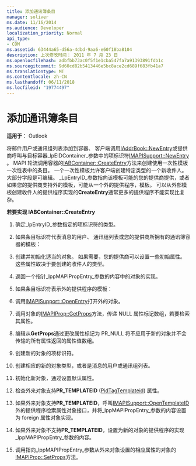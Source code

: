 ```yaml
---
title: 添加通讯簿条目
manager: soliver
ms.date: 11/16/2014
ms.audience: Developer
localization_priority: Normal
api_type:
- COM
ms.assetid: 63444a65-d56a-4dbd-9aa6-e60f18ba8104
description: 上次修改时间： 2011 年 7 月 23 日
ms.openlocfilehash: adbfbb73ac0f5f1e1cba547fa7a91393891fdb1c
ms.sourcegitcommit: 9d60cd82b5413446e5bc8ace2cd689f683fb41a7
ms.translationtype: MT
ms.contentlocale: zh-CN
ms.lasthandoff: 06/11/2018
ms.locfileid: "19774497"
---
```

# <a name="adding-address-book-entries"></a>添加通讯簿条目

  
  
**适用于**： Outlook 
  
将邮件用户或通讯组列表添加到容器、 客户端调用[IAddrBook::NewEntry](iaddrbook-newentry.md)或提供商呼叫与目标容器_lpEIDContainer_参数中的项标识符[IMAPISupport::NewEntry](imapisupport-newentry.md) 。 MAPI 轮流调用容器的[IABContainer::CreateEntry](iabcontainer-createentry.md)方法来创建使用一次性模板一次性表中的条目。 一个一次性模板允许客户端创建特定类型的一个新收件人。 大部分字段是可编辑。 _LpEntryID_参数指向该模板可能的您的提供商提供，或者如果您的提供商支持外的模板，可能从一个外的提供程序，模板。 可以从外部模板创建收件人的提供程序实现的**CreateEntry**通常更多的提供程序不能实现比复杂。 
  
 **若要实现 IABContainer::CreateEntry**
  
1. 确定_lpEntryID_参数指定的项标识符的类型。 
    
2. 如果条目标识符代表消息的用户、 通讯组列表或您的提供商所拥有的通讯簿容器的模板：
    
1. 创建并初始化适当的对象。 如果需要，您的提供商可以设置一些初始属性。 这些属性取决于要创建的收件人的类型。 
    
2. 返回一个指针_lppMAPIPropEntry_参数的内容中的对象的实现。 
    
3. 如果条目标识符表示外的提供程序的模板：
    
1. 调用[IMAPISupport::OpenEntry](imapisupport-openentry.md)打开外的对象。 
    
2. 调用对象的[IMAPIProp::GetProps](imapiprop-getprops.md)方法，传递 NULL 属性标记数组，若要检索其属性。 
    
3. 编辑从**GetProps**通过更改属性标记为 PR_NULL 将不应用于新的对象并不会传输的所有属性返回的属性值数组。 
    
4. 创建新的对象的项标识符。 
    
5. 创建相应的新的对象类型，或者是消息的用户或通讯组列表。
    
6. 初始化新对象，通过设置默认属性。
    
7. 检查外来对象支持**PR_TEMPLATEID** ([PidTagTemplateid](pidtagtemplateid-canonical-property.md)) 属性。 
    
8. 如果外来对象支持**PR_TEMPLATEID**，呼叫[IMAPISupport::OpenTemplateID](imapisupport-opentemplateid.md)外的提供程序检索属性对象接口，并将_lppMAPIPropEntry_参数的内容设置为 foreign 属性对象实现。 
    
9. 如果外来对象不支持**PR_TEMPLATEID**，设置为新的对象的提供程序的实现_lppMAPIPropEntry_参数的内容。 
    
10. 调用指向_lppMAPIPropEntry_参数从外来对象设置的相应属性的对象的[IMAPIProp::SetProps](imapiprop-setprops.md)方法。 
    

